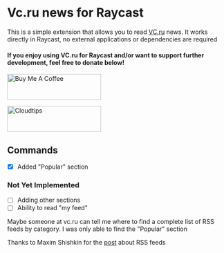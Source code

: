 # Vc.ru news for Raycast

This is a simple extension that allows you to read [VC.ru](https://vc.ru) news. It works directly in Raycast, no external applications or dependencies are required 

#### If you enjoy using VC.ru for Raycast and/or want to support further development, feel free to donate below!

<a href="https://bmc.link/khlebobul" target="_blank"><img src="https://cdn.buymeacoffee.com/buttons/v2/default-yellow.png" alt="Buy Me A Coffee" style="height: 60px; width: 217px;" width="217" height="60" ></a>

<a href="https://pay.cloudtips.ru/p/edff283a" target="_blank"><img src="https://static.tildacdn.com/tild3465-3233-4263-b937-316135666261/Horiz.svg" alt="Cloudtips" style="height: 60px; width: 217px;" width="217" height="60" ></a>

## Commands

- [x] Added "Popular" section

### Not Yet Implemented

- [ ] Adding other sections 
- [ ] Ability to read "my feed"

Maybe someone at vc.ru can tell me where to find a complete list of RSS feeds by category. I was only able to find the "Popular" section

Thanks to Maxim Shishkin for the [post](https://vc.ru/ask/90147-rss-vseh-postov-vc) about RSS feeds
